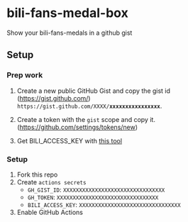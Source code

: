 <h1>bili-fans-medal-box</h1>
Show your bili-fans-medals in a github gist  


<script src="https://gist.github.com/yaolin6666/911bdffcb39fbf915df1f011ece66e15.js"></script>

## Setup  
### Prep work
1. Create a new public GitHub Gist and copy the gist id (https://gist.github.com/)  
`https://gist.github.com/XXXX/`**`xxxxxxxxxxxxxxxx`**.

2. Create a token with the `gist` scope and copy it. (https://github.com/settings/tokens/new)  
3. Get BILI_ACCESS_KEY with [this tool](https://github.com/XiaoMiku01/fansMedalHelper/releases/tag/logintool)
    
### Setup  
1. Fork this repo
2. Create `actions secrets`
    - `GH_GIST_ID`: `XXXXXXXXXXXXXXXXXXXXXXXXXXXXXXXX`
    - `GH_TOKEN`: `XXXXXXXXXXXXXXXXXXXXXXXXXXXXXXXX`
    - `BILI_ACCESS_KEY`: `XXXXXXXXXXXXXXXXXXXXXXXXXXXXXXXX`  
3. Enable GitHub Actions
